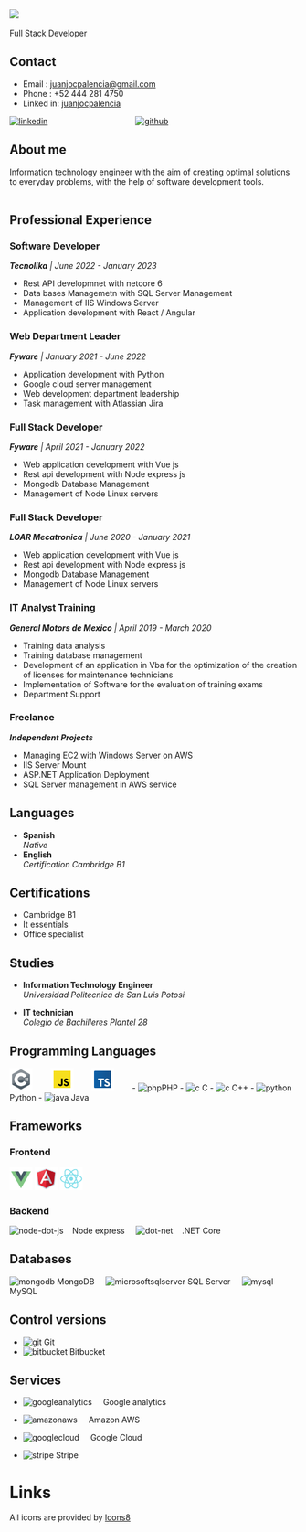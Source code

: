 <link rel="stylesheet" href="./styles.css">
<img src="./source/Juan José Cuevas Palencia.gif"/>
<p class="align-center" >Full Stack Developer </p> 

## Contact

- Email : juanjocpalencia@gmail.com
- Phone : +52 444 281 4750
- Linked in: [juanjocpalencia](http://linkedin.com/in/Juanjocpalencia)

[<img src='https://cdn.jsdelivr.net/npm/simple-icons@3.0.1/icons/linkedin.svg' alt='linkedin' height='40'>](http://linkedin.com/in/Juanjocpalencia) &nbsp;&nbsp;&nbsp;&nbsp;&nbsp;&nbsp;&nbsp;&nbsp;&nbsp;&nbsp;&nbsp;&nbsp;&nbsp;&nbsp;&nbsp;&nbsp;&nbsp;&nbsp;&nbsp;&nbsp;&nbsp;&nbsp;&nbsp;&nbsp;&nbsp;&nbsp;&nbsp;&nbsp;&nbsp;&nbsp;&nbsp;&nbsp;&nbsp;&nbsp;&nbsp;&nbsp;&nbsp;&nbsp;[<img src='https://cdn.jsdelivr.net/npm/simple-icons@3.0.1/icons/github.svg' alt='github' height='40' class="social-logo">](https://github.com/juanjocpalencia) &nbsp;&nbsp;&nbsp;&nbsp;&nbsp;&nbsp;&nbsp;&nbsp;&nbsp;&nbsp;&nbsp;&nbsp;&nbsp;&nbsp;&nbsp;&nbsp;&nbsp;&nbsp;&nbsp;&nbsp;&nbsp;&nbsp;&nbsp;&nbsp;&nbsp;&nbsp;&nbsp;&nbsp;&nbsp;&nbsp;&nbsp;&nbsp;&nbsp;&nbsp;&nbsp;&nbsp;&nbsp;&nbsp;  



## About me 
Information technology engineer with the aim of creating optimal solutions to everyday problems, with the help of software development tools.
<br>
<br>




## Professional Experience


### <strong>Software Developer</strong> 
*<strong>Tecnolika</strong> | June 2022 - January 2023*
- Rest API developmnet with netcore 6 
- Data bases Managemetn with SQL Server Management
- Management of IIS Windows Server 
- Application development with React / Angular


### <strong>Web Department Leader</strong> 
*<strong>Fyware</strong> | January 2021 -  June 2022*
- Application development with Python
- Google cloud server management
- Web development department leadership
- Task management with Atlassian Jira



### <strong>Full Stack Developer</strong>
*<strong>Fyware</strong> | April 2021 -  January 2022*
- Web application development with Vue js
- Rest api development with Node express js
- Mongodb Database Management
- Management of Node Linux servers


### <strong>Full Stack Developer</strong>
*<strong>LOAR Mecatronica</strong> | June 2020 - January 2021*
- Web application development with Vue js
- Rest api development with Node express js
- Mongodb Database Management
- Management of Node Linux servers


### <strong>IT Analyst Training</strong>
*<strong>General Motors de Mexico</strong> | April 2019 - March 2020*
- Training data analysis
- Training database management
- Development of an application in Vba for the optimization of the creation of licenses for maintenance technicians
- Implementation of Software for the evaluation of training exams
- Department Support


### <strong>Freelance</strong>
*<strong>Independent Projects</strong>*
- Managing EC2 with Windows Server on AWS
- IIS Server Mount
- ASP.NET Application Deployment
- SQL Server management in AWS service


## Languages
- <strong> Spanish</strong> <br> *Native*
- <strong> English</strong> <br> *Certification Cambridge B1*

## Certifications
 

- Cambridge B1
- It essentials
- Office specialist

## Studies


- <strong> Information Technology Engineer</strong> <br> *Universidad Politecnica de San Luis Potosi*

- <strong> IT technician</strong> <br>*Colegio de Bachilleres Plantel 28*
## Programming Languages
<img src='./source/img/icons8-c-sharp-logo.svg' alt='csharp' height='40'>
&nbsp;&nbsp;&nbsp;&nbsp;&nbsp;&nbsp;
<img src='source\img\icons8-javascript.svg' alt='javascript' height='40'>
&nbsp;&nbsp;&nbsp;&nbsp;&nbsp;&nbsp;
<img src='source\img\icons8-typescript.svg' alt='typescript' height='40'>
&nbsp;&nbsp;&nbsp;&nbsp;&nbsp;&nbsp;
-  <img src='https://cdn.jsdelivr.net/npm/simple-icons@3.0.1/icons/php.svg' alt='php' height='40'>PHP
- <img src='https://cdn.jsdelivr.net/npm/simple-icons@3.0.1/icons/c.svg' alt='c' height='40'> C 
- <img src='https://cdn.jsdelivr.net/npm/simple-icons@3.0.1/icons/c.svg' alt='c' height='40'> C++
- <img src='https://cdn.jsdelivr.net/npm/simple-icons@3.0.1/icons/python.svg' alt='python' height='40'> Python
- <img src='https://cdn.jsdelivr.net/npm/simple-icons@3.0.1/icons/java.svg' alt='java' height='40'> Java

## Frameworks
### Frontend
<a>
<img src='./source/img/icons8-vue-js.svg' alt='vue'  height='40'>
</a>
<a>
<img src='./source/img/icons8-angularjs.svg' alt='angular' height='40'>
</a>
<a>
<img src='./source/img/icons8-react-native.svg' alt='react' height='40'> 
</a>

### Backend 
<img src='https://cdn.jsdelivr.net/npm/simple-icons@3.0.1/icons/node-dot-js.svg' alt='node-dot-js' height='40'>&nbsp;&nbsp;&nbsp; Node express &nbsp;&nbsp;&nbsp; <img src='https://cdn.jsdelivr.net/npm/simple-icons@3.0.1/icons/dot-net.svg' alt='dot-net' height='40'> &nbsp;&nbsp;&nbsp;.NET Core


## Databases
<img src='https://cdn.jsdelivr.net/npm/simple-icons@3.0.1/icons/mongodb.svg' alt='mongodb' height='40'>  MongoDB &nbsp;&nbsp;&nbsp;   <img src='https://cdn.jsdelivr.net/npm/simple-icons@3.0.1/icons/microsoftsqlserver.svg' alt='microsoftsqlserver' height='40'> SQL Server  &nbsp;&nbsp;&nbsp; <img src='https://cdn.jsdelivr.net/npm/simple-icons@3.0.1/icons/mysql.svg' alt='mysql' height='40'> MySQL


## Control versions
- <img src='https://cdn.jsdelivr.net/npm/simple-icons@3.0.1/icons/git.svg' alt='git' height='40'> Git
- <img src='https://cdn.jsdelivr.net/npm/simple-icons@3.0.1/icons/bitbucket.svg' alt='bitbucket' height='40'> Bitbucket

## Services
- <img src='https://cdn.jsdelivr.net/npm/simple-icons@3.0.1/icons/googleanalytics.svg' alt='googleanalytics' height='40'> &nbsp;&nbsp;&nbsp; Google analytics

- <img src='https://cdn.jsdelivr.net/npm/simple-icons@3.0.1/icons/amazonaws.svg' alt='amazonaws' height='40'> &nbsp;&nbsp;&nbsp; Amazon AWS
- <img src='https://cdn.jsdelivr.net/npm/simple-icons@3.0.1/icons/googlecloud.svg' alt='googlecloud' height='40'> &nbsp;&nbsp;&nbsp; Google Cloud
- <img src='https://cdn.jsdelivr.net/npm/simple-icons@3.0.1/icons/stripe.svg' alt='stripe' height='40'> Stripe

# Links
All icons are provided by <a target="_blank" href="https://icons8.com">Icons8</a>
